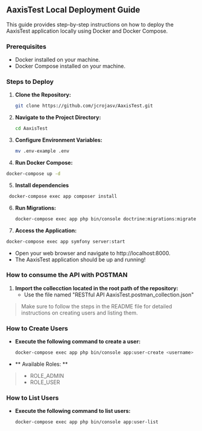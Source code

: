## AaxisTest Local Deployment Guide

This guide provides step-by-step instructions on how to deploy the AaxisTest application locally using Docker and Docker Compose.

### Prerequisites
- Docker installed on your machine.
- Docker Compose installed on your machine.

### Steps to Deploy

1. **Clone the Repository:**
   ```bash
   git clone https://github.com/jcrojasv/AaxisTest.git

2. **Navigate to the Project Directory:**
   ```bash
   cd AaxisTest
3. **Configure Environment Variables:**
   ```bash
   mv .env-example .env
4. **Run Docker Compose:**
  ```bash
  docker-compose up -d
  ```
5. **Install dependencies**
  ```bash
   docker-compose exec app composer install
  ```
6. **Run Migrations:**
   ```bash
   docker-compose exec app php bin/console doctrine:migrations:migrate
   ```
7. **Access the Application:**
  ```bash
  docker-compose exec app symfony server:start
  ```
  * Open your web browser and navigate to http://localhost:8000.
  * The AaxisTest application should be up and running!


### How to consume the API with POSTMAN ###
1. **Import the collecction located in the root path of the repository:**
   - Use the file named "RESTful API AaxisTest.postman_collection.json"
> Make sure to follow the steps in the README file for detailed instructions on creating users and listing them.

### How to Create Users ###
- **Execute the following command to create a user:**
   ```bash
   docker-compose exec app php bin/console app:user-create <username> <password> <roles>
   ``````
- ** Available Roles: **
> - ROLE_ADMIN
> - ROLE_USER

### How to List Users ###
- **Execute the following command to list users:**
   ```bash
   docker-compose exec app php bin/console app:user-list
   ``````